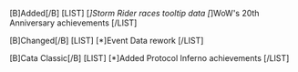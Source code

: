 [B]Added[/B]
[LIST]
[*]Storm Rider races tooltip data
[*]WoW's 20th Anniversary achievements 
[/LIST]

[B]Changed[/B]
[LIST]
[*]Event Data rework
[/LIST]

[B]Cata Classic[/B]
[LIST]
[*]Added Protocol Inferno achievements
[/LIST]